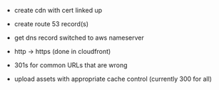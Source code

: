- create cdn with cert linked up
- create route 53 record(s)
- get dns record switched to aws nameserver
- http -> https (done in cloudfront)
- 301s for common URLs that are wrong

- upload assets with appropriate cache control (currently 300 for all)
